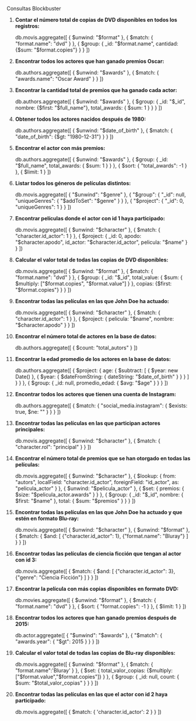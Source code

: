Consultas Blockbuster

1. **Contar el número total de copias de DVD disponibles en todos los registros:**
  
      db.movis.aggregate([
        {
          $unwind: "$format"
        },
        {
          $match: {
            "format.name": "dvd"
          }
        },
        {
          $group: {
            _id: "$format.name",
            cantidad: {$sum: "$format.copies"}
          }
        }
      ])
  
2. **Encontrar todos los actores que han ganado premios Oscar:**
  
      db.authors.aggregate([
        {
          $unwind: "$awards"
        },
        {
          $match: {
            "awards.name": "Oscar Award"
          }
        }
      ])
  
3. **Encontrar la cantidad total de premios que ha ganado cada actor:**
  
      db.authors.aggregate([
        { 
          $unwind: "$awards" 
        },
        { 
          $group: {
            _id: "$_id",
            nombre: {$first: "$full_name"},
            total_awards: { $sum: 1 }
          }
        }
      ])
  
4. **Obtener todos los actores nacidos después de 1980:**
  
      db.authors.aggregate([
        {
          $unwind: "$date_of_birth"
        },
        {
          $match: {
            "date_of_birth": {$gt: "1980-12-31"}
          }
        }
      ])
  
5. **Encontrar el actor con más premios:**
  
      db.authors.aggregate([
        { 
          $unwind: "$awards" 
        },
        { 
          $group: {
            _id: "$full_name",
            total_awards: { $sum: 1 }
          }
        },
        {
          $sort: {
            "total_awards": -1
          }
        },
        {
          $limit: 1
        }
      ])
  
6. **Listar todos los géneros de películas distintos:**
  
      db.movis.aggregate([
          { 
            "$unwind": "$genre" 
          },
          { 
            "$group": { 
              "_id": null, 
              "uniqueGenres": { 
                "$addToSet": "$genre" 
              } 
            } 
          },
          { 
            "$project": { 
              "_id": 0, 
              "uniqueGenres": 1 
            } 
          }
      ])
  
7. **Encontrar películas donde el actor con id 1 haya participado:**
  
      db.movis.aggregate([
        {
          $unwind: "$character"
        },
        {
          $match: {
            "character.id_actor": 1
          }
        },
        {
          $project: {
            _id: 0,
            apodo: "$character.apodo",
            id_actor: "$character.id_actor",
            pelicula: "$name"
          }
        }
      ])
  
8. **Calcular el valor total de todas las copias de DVD disponibles:**
  
      db.movis.aggregate([
        {
          $unwind: "$format"
        },
        {
          $match: {
            "format.name": "dvd"
          }
        },
        {
          $group: {
            _id: "$_id",
            total_value: {
              $sum: {
                $multiply: ["$format.copies", "$format.value"]
              }
            },
            copias: {$first: "$format.copies"}
          }
        }
      ])
  
9. **Encontrar todas las películas en las que John Doe ha actuado:**
  
      db.movis.aggregate([
        {
          $unwind: "$character"
        },
        {
          $match: {
            "character.id_actor": 1
          }
        },
        {
          $project: {
            pelicula: "$name",
            nombre: "$character.apodo"
          }
        }
      ])
  
10. **Encontrar el número total de actores en la base de datos:**
  
      db.authors.aggregate([
         { $count: "total_autors" }
      ])
  
11. **Encontrar la edad promedio de los actores en la base de datos:**
  
      db.authors.aggregate([
              {
                $project: {
                  age: {
                    $subtract: [
                      { $year: new Date() },
                      { $year: { $dateFromString: { dateString: "$date_of_birth" } } }
                    ]
                  }
                }
              },
              {
                $group: {
                  _id: null,
                  promedio_edad: { $avg: "$age" }
                }
              }
      ])
  
12. **Encontrar todos los actores que tienen una cuenta de Instagram:**
  
      db.authors.aggregate([
        {
          $match: {
            "social_media.instagram": { $exists: true, $ne: "" }
          }
        }
      ])
  
13. **Encontrar todas las películas en las que participan actores principales:**
  
      db.movis.aggregate([
        {
          $unwind: "$character"
        },
        {
          $match: {
            "character.rol": "principal"
          }
        }
      ])
  
14. **Encontrar el número total de premios que se han otorgado en todas las películas:**
  
      db.movis.aggregate([
        { $unwind: "$character" },
        {
          $lookup: {
            from: "autors",
            localField: "character.id_actor",
            foreignField: "id_actor",
            as: "pelicula_actor"
          }
        },
        { $unwind: "$pelicula_actor" },
        {
          $set: {
            premios: { $size: "$pelicula_actor.awards" }
          }
        },
        {
          $group: {
            _id: "$_id",
            nombre: { $first: "$name" },
            total: { $sum: "$premios" }
          }
        }
      ])
  
15. **Encontrar todas las películas en las que John Doe ha actuado y que estén en formato Blu-ray:**
  
      db.movis.aggregate([
        {
          $unwind: "$character"
        },
        {
          $unwind: "$format"
        },
        {
          $match: {
            $and: [
              {"character.id_actor": 1}, {"format.name": "Bluray"}
            ]
          }
        }
      ])
  
16. **Encontrar todas las películas de ciencia ficción que tengan al actor con id 3:**
  
      db.movis.aggregate([
        {
          $match: {
            $and: [
              {"character.id_actor": 3}, {"genre": "Ciencia Ficción"}
            ]
          }
        }
      ])
  
17. **Encontrar la película con más copias disponibles en formato DVD:**
  
      db.movies.aggregate([
        {
          $unwind: "$format"
        },
        {
          $match: {
            "format.name": "dvd"
          }
        },
        {
          $sort: {
            "format.copies": -1
          }
        },
        {
          $limit: 1
        }
      ])
  
18. **Encontrar todos los actores que han ganado premios después de 2015:**
  
      db.actor.aggregate([
        {
          "$unwind": "$awards"
        },
        {
          "$match": {
            "awards.year": { "$gt": 2015 }
          }
        }
      ])
  
19. **Calcular el valor total de todas las copias de Blu-ray disponibles:**
  
      db.movis.aggregate([
        {
          $unwind: "$format"
        },
        {
          $match: {
            "format.name":'Bluray'
          }
        },
        {
          $set: {
            total_valor_copias: {$multiply: ["$format.value","$format.copies"]}
          }
        },
        {
          $group: {
            _id: null,
            count: {
              $sum: "$total_valor_copias"
            }
          }
        }
      ])
  
20. **Encontrar todas las películas en las que el actor con id 2 haya participado:**
  
      db.movis.aggregate([
        { 
          $match: {
              'character.id_actor': 2
            }
        }
      ])